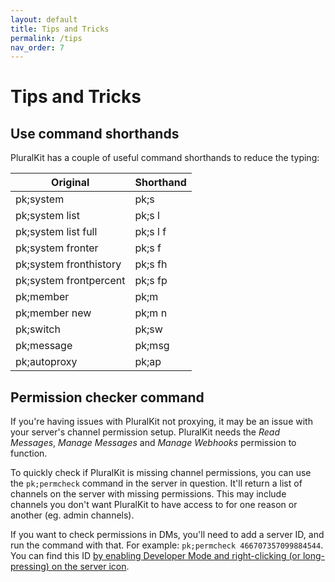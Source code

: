 ```yaml
---
layout: default
title: Tips and Tricks
permalink: /tips
nav_order: 7
---
```


# Tips and Tricks

## Use command shorthands
PluralKit has a couple of useful command shorthands to reduce the typing:

|Original|Shorthand|
|---|---|
|pk;system|pk;s|
|pk;system list|pk;s l|
|pk;system list full|pk;s l f|
|pk;system fronter|pk;s f|
|pk;system fronthistory|pk;s fh|
|pk;system frontpercent|pk;s fp|
|pk;member|pk;m|
|pk;member new|pk;m n|
|pk;switch|pk;sw|
|pk;message|pk;msg|
|pk;autoproxy|pk;ap|

## Permission checker command
If you're having issues with PluralKit not proxying, it may be an issue with your server's channel permission setup.
PluralKit needs the *Read Messages*, *Manage Messages* and *Manage Webhooks* permission to function.

To quickly check if PluralKit is missing channel permissions, you can use the `pk;permcheck` command in the server
in question. It'll return a list of channels on the server with missing permissions. This may include channels
you don't want PluralKit to have access to for one reason or another (eg. admin channels).

If you want to check permissions in DMs, you'll need to add a server ID, and run the command with that.
For example: `pk;permcheck 466707357099884544`. You can find this ID
[by enabling Developer Mode and right-clicking (or long-pressing) on the server icon](https://discordia.me/developer-mode).